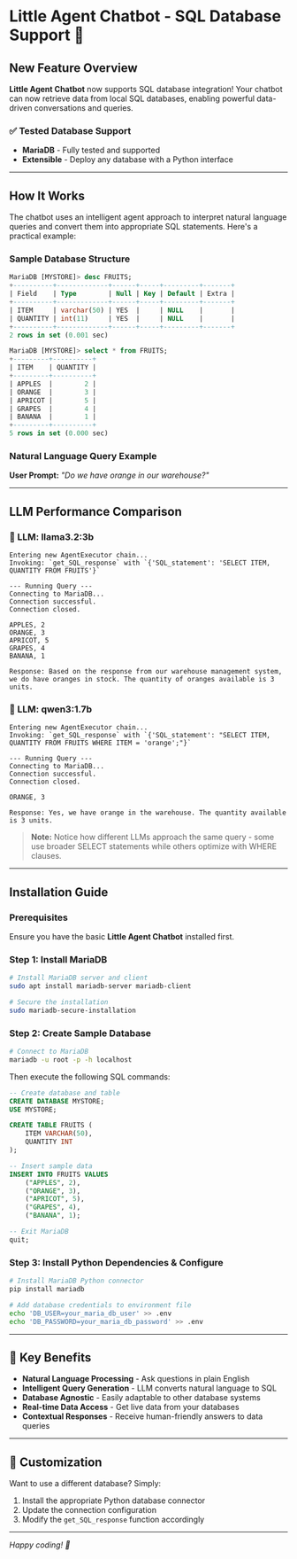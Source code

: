 # Little Agent Chatbot - SQL Database Support 🚀

## New Feature Overview

**Little Agent Chatbot** now supports SQL database integration! Your chatbot can now retrieve data from local SQL databases, enabling powerful data-driven conversations and queries.

### ✅ Tested Database Support
- **MariaDB** - Fully tested and supported
- **Extensible** - Deploy any database with a Python interface

---

## How It Works

The chatbot uses an intelligent agent approach to interpret natural language queries and convert them into appropriate SQL statements. Here's a practical example:

### Sample Database Structure

```sql
MariaDB [MYSTORE]> desc FRUITS;
+----------+-------------+------+-----+---------+-------+
| Field    | Type        | Null | Key | Default | Extra |
+----------+-------------+------+-----+---------+-------+
| ITEM     | varchar(50) | YES  |     | NULL    |       |
| QUANTITY | int(11)     | YES  |     | NULL    |       |
+----------+-------------+------+-----+---------+-------+
2 rows in set (0.001 sec)

MariaDB [MYSTORE]> select * from FRUITS;
+---------+----------+
| ITEM    | QUANTITY |
+---------+----------+
| APPLES  |        2 |
| ORANGE  |        3 |
| APRICOT |        5 |
| GRAPES  |        4 |
| BANANA  |        1 |
+---------+----------+
5 rows in set (0.000 sec)
```

### Natural Language Query Example

**User Prompt:** *"Do we have orange in our warehouse?"*

---

## LLM Performance Comparison

### 🦙 LLM: llama3.2:3b

```
Entering new AgentExecutor chain...
Invoking: `get_SQL_response` with `{'SQL_statement': 'SELECT ITEM, QUANTITY FROM FRUITS'}`

--- Running Query ---
Connecting to MariaDB...
Connection successful.
Connection closed.

APPLES, 2
ORANGE, 3
APRICOT, 5
GRAPES, 4
BANANA, 1

Response: Based on the response from our warehouse management system, we do have oranges in stock. The quantity of oranges available is 3 units.
```

### 🤖 LLM: qwen3:1.7b

```
Entering new AgentExecutor chain...
Invoking: `get_SQL_response` with `{'SQL_statement': "SELECT ITEM, QUANTITY FROM FRUITS WHERE ITEM = 'orange';"}`

--- Running Query ---
Connecting to MariaDB...
Connection successful.
Connection closed.

ORANGE, 3

Response: Yes, we have orange in the warehouse. The quantity available is 3 units.
```

> **Note:** Notice how different LLMs approach the same query - some use broader SELECT statements while others optimize with WHERE clauses.

---

## Installation Guide

### Prerequisites
Ensure you have the basic **Little Agent Chatbot** installed first.

### Step 1: Install MariaDB

```bash
# Install MariaDB server and client
sudo apt install mariadb-server mariadb-client

# Secure the installation
sudo mariadb-secure-installation
```

### Step 2: Create Sample Database

```bash
# Connect to MariaDB
mariadb -u root -p -h localhost
```

Then execute the following SQL commands:

```sql
-- Create database and table
CREATE DATABASE MYSTORE;
USE MYSTORE;

CREATE TABLE FRUITS (
    ITEM VARCHAR(50),
    QUANTITY INT
);

-- Insert sample data
INSERT INTO FRUITS VALUES 
    ("APPLES", 2),
    ("ORANGE", 3),
    ("APRICOT", 5),
    ("GRAPES", 4),
    ("BANANA", 1);

-- Exit MariaDB
quit;
```

### Step 3: Install Python Dependencies & Configure

```bash
# Install MariaDB Python connector
pip install mariadb

# Add database credentials to environment file
echo 'DB_USER=your_maria_db_user' >> .env
echo 'DB_PASSWORD=your_maria_db_password' >> .env
```

---

## 🎯 Key Benefits

- **Natural Language Processing** - Ask questions in plain English
- **Intelligent Query Generation** - LLM converts natural language to SQL
- **Database Agnostic** - Easily adaptable to other database systems
- **Real-time Data Access** - Get live data from your databases
- **Contextual Responses** - Receive human-friendly answers to data queries

---

## 🔧 Customization

Want to use a different database? Simply:

1. Install the appropriate Python database connector
2. Update the connection configuration
3. Modify the `get_SQL_response` function accordingly

---

*Happy coding! 🚀*



